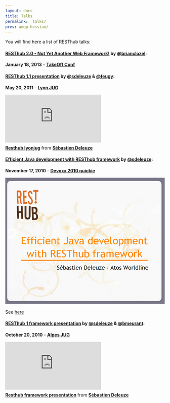 ```yaml
---
layout: docs
title: Talks
permalink:  talks/
prev: amqp-hessian/
---
```


You will find here a list of RESThub talks:

#### **[RESThub 2.0 - Not Yet Another Web Framework!](https://speakerdeck.com/bclozel/resthub-2-dot-0-not-yet-another-web-framework)** by [@brianclozel](https://twitter.com/brianclozel):

**January 18, 2013** - **[TakeOff Conf](http://takeoffconf.com/2013)**

<div class="talk text-center">
<script async class="speakerdeck-embed" data-id="06dd117045470130bd1922000a9182a6" data-ratio="1.33333333333333" src="//speakerdeck.com/assets/embed.js"></script>
</div>

#### **[RESThub 1.1 presentation](http://fr.slideshare.net/sdeleuze/resthub-lyonjug)** by [@sdeleuze](https://twitter.com/sdeleuze) & [@feugy](https://github.com/feugy):

**May 20, 2011** - **[Lyon JUG](http://www.lyonjug.org/evenements/2eme-anniversaire)**

<div class="talk text-center slideshare">
<iframe src="http://www.slideshare.net/slideshow/embed_code/8036473" frameborder="0" marginwidth="0" marginheight="0" scrolling="no" style="border:1px solid #CCC;border-width:1px 1px 0;margin-bottom:5px" allowfullscreen> </iframe> <div style="margin-bottom:5px"> <strong> <a href="https://fr.slideshare.net/sdeleuze/resthub-lyonjug" title="Resthub lyonjug" target="_blank">Resthub lyonjug</a> </strong> from <strong><a href="http://www.slideshare.net/sdeleuze" target="_blank">Sébastien Deleuze</a></strong> </div>
</div>

#### **[Efficient Java development with RESThub framework](/docs/misc/talk/devoxx)** by [@sdeleuze](https://twitter.com/sdeleuze):

**November 17, 2010** - **[Devoxx 2010 quickie](http://www.devoxx.com/display/Devoxx2K10/Efficient+Java+development+with+RESThub+framework)**

<p class="talk text-center">
    <a href="/docs/misc/talks/resthub"><img src="/assets/img/devoxx.png" alt="Devoxx quickie"/></a>
</p>

See [here](/docs/misc/talks/devoxx)

#### **[RESThub 1 framework presentation](http://fr.slideshare.net/sdeleuze/resthub-framework-presentation)** by [@sdeleuze](https://twitter.com/sdeleuze) & [@bmeurant](https://twitter.com/bmeurant):

**October 20, 2010** - **[Alpes JUG](http://www.jugevents.org/jugevents/event/30130)**

<div class="talk text-center slideshare">
<iframe src="http://www.slideshare.net/slideshow/embed_code/5529521" frameborder="0" marginwidth="0" marginheight="0" scrolling="no" style="border:1px solid #CCC;border-width:1px 1px 0;margin-bottom:5px" allowfullscreen> </iframe> <div style="margin-bottom:5px"> <strong> <a href="https://fr.slideshare.net/sdeleuze/resthub-framework-presentation" title="Resthub framework presentation" target="_blank">Resthub framework presentation</a> </strong> from <strong><a href="http://www.slideshare.net/sdeleuze" target="_blank">Sébastien Deleuze</a></strong> </div>
</div>

